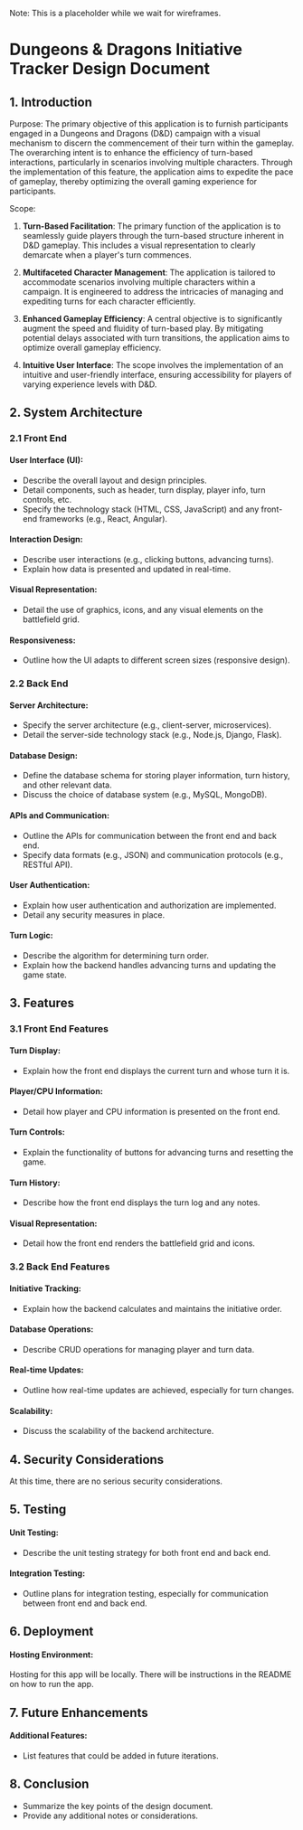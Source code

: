 Note: This is a placeholder while we wait for wireframes.
# Dungeons & Dragons Initiative Tracker Design Document
## 1. Introduction
Purpose: The primary objective of this application is to furnish participants engaged in a Dungeons and Dragons (D&D) campaign with a visual mechanism to discern the commencement of their turn within the gameplay. The overarching intent is to enhance the efficiency of turn-based interactions, particularly in scenarios involving multiple characters. Through the implementation of this feature, the application aims to expedite the pace of gameplay, thereby optimizing the overall gaming experience for participants.

Scope: 

1. **Turn-Based Facilitation**: The primary function of the application is to seamlessly guide players through the turn-based structure inherent in D&D gameplay.
This includes a visual representation to clearly demarcate when a player's turn commences.

2. **Multifaceted Character Management**: The application is tailored to accommodate scenarios involving multiple characters within a campaign.
It is engineered to address the intricacies of managing and expediting turns for each character efficiently.

3. **Enhanced Gameplay Efficiency**: A central objective is to significantly augment the speed and fluidity of turn-based play.
By mitigating potential delays associated with turn transitions, the application aims to optimize overall gameplay efficiency.

4. **Intuitive User Interface**: The scope involves the implementation of an intuitive and user-friendly interface, ensuring accessibility for players of varying experience levels with D&D.

## 2. System Architecture
### 2.1 Front End
#### User Interface (UI):
 - Describe the overall layout and design principles.
 - Detail components, such as header, turn display, player info, turn controls, etc.
 - Specify the technology stack (HTML, CSS, JavaScript) and any front-end frameworks (e.g., React, Angular).

#### Interaction Design:
 - Describe user interactions (e.g., clicking buttons, advancing turns).
 - Explain how data is presented and updated in real-time.
#### Visual Representation:
 - Detail the use of graphics, icons, and any visual elements on the battlefield grid.

#### Responsiveness:
 - Outline how the UI adapts to different screen sizes (responsive design).

### 2.2 Back End
#### Server Architecture:
 - Specify the server architecture (e.g., client-server, microservices).
 - Detail the server-side technology stack (e.g., Node.js, Django, Flask).

#### Database Design:
 - Define the database schema for storing player information, turn history, and other relevant data.
 - Discuss the choice of database system (e.g., MySQL, MongoDB).

#### APIs and Communication:
 - Outline the APIs for communication between the front end and back end.
 - Specify data formats (e.g., JSON) and communication protocols (e.g., RESTful API).

#### User Authentication:
 - Explain how user authentication and authorization are implemented.
 - Detail any security measures in place.

#### Turn Logic:
 - Describe the algorithm for determining turn order.
 - Explain how the backend handles advancing turns and updating the game state.

## 3. Features
### 3.1 Front End Features
#### Turn Display:
 - Explain how the front end displays the current turn and whose turn it is.

#### Player/CPU Information:
 - Detail how player and CPU information is presented on the front end.

#### Turn Controls:
 - Explain the functionality of buttons for advancing turns and resetting the game.

#### Turn History:
 - Describe how the front end displays the turn log and any notes.

#### Visual Representation:
 - Detail how the front end renders the battlefield grid and icons.

### 3.2 Back End Features
#### Initiative Tracking:
 - Explain how the backend calculates and maintains the initiative order.

#### Database Operations:
 - Describe CRUD operations for managing player and turn data.

#### Real-time Updates:
 - Outline how real-time updates are achieved, especially for turn changes.

#### Scalability:
 - Discuss the scalability of the backend architecture.

## 4. Security Considerations
At this time, there are no serious security considerations.

## 5. Testing
#### Unit Testing:
 - Describe the unit testing strategy for both front end and back end.

#### Integration Testing:
 - Outline plans for integration testing, especially for communication between front end and back end.

## 6. Deployment
#### Hosting Environment:
Hosting for this app will be locally. There will be instructions in the README on how to run the app.

## 7. Future Enhancements

#### Additional Features:
 - List features that could be added in future iterations.

## 8. Conclusion
- Summarize the key points of the design document.
- Provide any additional notes or considerations.
